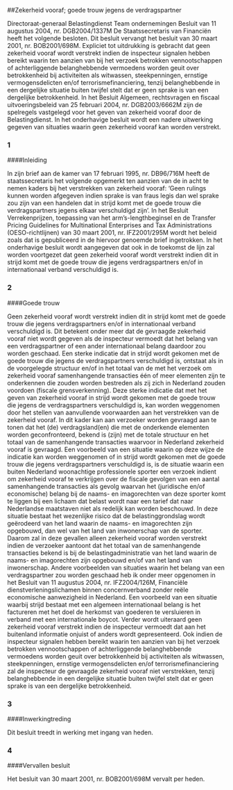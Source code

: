 <meta http-equiv='Content-Type' content='text/html; charset=utf-8' />

##Zekerheid vooraf; goede trouw jegens de verdragspartner

Directoraat-generaal Belastingdienst Team ondernemingen Besluit van 11 augustus 2004, nr. DGB2004/1337M De Staatssecretaris van Financiën heeft het volgende besloten.     Dit besluit vervangt het besluit van 30 maart 2001, nr. BOB2001/698M. Expliciet tot uitdrukking is gebracht dat geen zekerheid vooraf wordt verstrekt indien de inspecteur signalen hebben bereikt waarin ten aanzien van bij het verzoek betrokken vennootschappen of achterliggende belanghebbende vermoedens worden geuit over betrokkenheid bij activiteiten als witwassen, steekpenningen, ernstige vermogensdelicten en/of terrorismefinanciering, tenzij belanghebbende in een dergelijke situatie buiten twijfel stelt dat er geen sprake is van een dergelijke betrokkenheid. In het Besluit Algemeen, rechtsvragen en fiscaal uitvoeringsbeleid van 25 februari 2004, nr. DGB2003/6662M zijn de spelregels vastgelegd voor het geven van zekerheid vooraf door de Belastingdienst. In het onderhavige besluit wordt een nadere uitwerking gegeven van situaties waarin geen zekerheid vooraf kan worden verstrekt.   
### 1  

####Inleiding

In zijn brief aan de kamer van 17 februari 1995, nr. DB96/716M heeft de staatssecretaris het volgende opgemerkt ten aanzien van de in acht te nemen kaders bij het verstrekken van zekerheid vooraf: ‘Geen rulings kunnen worden afgegeven indien sprake is van fraus legis dan wel sprake zou zijn van een handelen dat in strijd komt met de goede trouw die verdragspartners jegens elkaar verschuldigd zijn’. In het Besluit Verrekenprijzen, toepassing van het arm’s-lengthbeginsel en de Transfer Pricing Guidelines for Multinational Enterprises and Tax Administrations (OESO-richtlijnen) van 30 maart 2001, nr. IFZ2001/295M wordt het beleid zoals dat is gepubliceerd in de hiervoor genoemde brief ingetrokken. In het onderhavige besluit wordt aangegeven dat ook in de toekomst de lijn zal worden voortgezet dat geen zekerheid vooraf wordt verstrekt indien dit in strijd komt met de goede trouw die jegens verdragspartners en/of in internationaal verband verschuldigd is.    
### 2  

####Goede trouw

Geen zekerheid vooraf wordt verstrekt indien dit in strijd komt met de goede trouw die jegens verdragspartners en/of in internationaal verband verschuldigd is. Dit betekent onder meer dat de gevraagde zekerheid vooraf niet wordt gegeven als de inspecteur vermoedt dat het belang van een verdragspartner of een ander internationaal belang daardoor zou worden geschaad. Een sterke indicatie dat in strijd wordt gekomen met de goede trouw die jegens de verdragspartners verschuldigd is, ontstaat als in de voorgelegde structuur en/of in het totaal van de met het verzoek om zekerheid vooraf samenhangende transacties één of meer elementen zijn te onderkennen die zouden worden bestreden als zij zich in Nederland zouden voordoen (fiscale grensverkenning). Deze sterke indicatie dat met het geven van zekerheid vooraf in strijd wordt gekomen met de goede trouw die jegens de verdragspartners verschuldigd is, kan worden weggenomen door het stellen van aanvullende voorwaarden aan het verstrekken van de zekerheid vooraf. In dit kader kan aan verzoeker worden gevraagd aan te tonen dat het (de) verdragsland(en) die met de onderkende elementen worden geconfronteerd, bekend is (zijn) met de totale structuur en het totaal van de samenhangende transacties waarvoor in Nederland zekerheid vooraf is gevraagd. Een voorbeeld van een situatie waarin op deze wijze de indicatie kan worden weggenomen of in strijd wordt gekomen met de goede trouw die jegens verdragspartners verschuldigd is, is de situatie waarin een buiten Nederland woonachtige professionele sporter een verzoek indient om zekerheid vooraf te verkrijgen over de fiscale gevolgen van een aantal samenhangende transacties als gevolg waarvan het (juridische en/of economische) belang bij de naams- en imagorechten van deze sporter komt te liggen bij een lichaam dat belast wordt naar een tarief dat naar Nederlandse maatstaven niet als redelijk kan worden beschouwd. In deze situatie bestaat het wezenlijke risico dat de belastinggrondslag wordt geërodeerd van het land waarin de naams- en imagorechten zijn opgebouwd, dan wel van het land van inwonerschap van de sporter. Daarom zal in deze gevallen alleen zekerheid vooraf worden verstrekt indien de verzoeker aantoont dat het totaal van de samenhangende transacties bekend is bij de belastingadministratie van het land waarin de naams- en imagorechten zijn opgebouwd en/of van het land van inwonerschap. Andere voorbeelden van situaties waarin het belang van een verdragspartner zou worden geschaad heb ik onder meer opgenomen in het Besluit van 11 augustus 2004, nr. IFZ2004/126M, Financiële dienstverleningslichamen binnen concernverband zonder reële economische aanwezigheid in Nederland. Een voorbeeld van een situatie waarbij strijd bestaat met een algemeen internationaal belang is het factureren met het doel de herkomst van goederen te versluieren in verband met een internationale boycot. Verder wordt uiteraard geen zekerheid vooraf verstrekt indien de inspecteur vermoedt dat aan het buitenland informatie onjuist of anders wordt gepresenteerd. Ook indien de inspecteur signalen hebben bereikt waarin ten aanzien van bij het verzoek betrokken vennootschappen of achterliggende belanghebbende vermoedens worden geuit over betrokkenheid bij activiteiten als witwassen, steekpenningen, ernstige vermogensdelicten en/of terrorismefinanciering zal de inspecteur de gevraagde zekerheid vooraf niet verstrekken, tenzij belanghebbende in een dergelijke situatie buiten twijfel stelt dat er geen sprake is van een dergelijke betrokkenheid.    
### 3  

####Inwerkingtreding

Dit besluit treedt in werking met ingang van heden.    
### 4  

####Vervallen besluit

Het besluit van 30 maart 2001, nr. BOB2001/698M vervalt per heden.     
